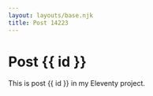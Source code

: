 ```yaml
---
layout: layouts/base.njk
title: Post 14223
---
```


# Post {{ id }}

This is post {{ id }} in my Eleventy project.
